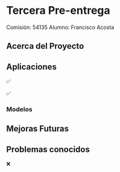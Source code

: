 # Tercera Pre-entrega

Comisión: 54135
Alumno: Francisco Acosta

## Acerca del Proyecto


## Aplicaciones
✅ 

✅ 
### Modelos


## Mejoras Futuras



## Problemas conocidos

❌ 